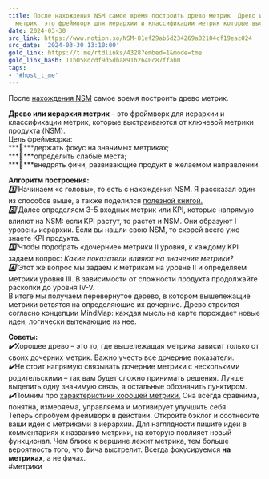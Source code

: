 ```yaml
---
title: После нахождения NSM самое время построить древо метрик  Древо или иерархия
  метрик  это фреймворк для иерархии и классификации метрик которые выстраив
date: 2024-03-30
src_link: https://www.notion.so/NSM-81ef29ab5d234269a02104cf19eac024
src_date: '2024-03-30 13:10:00'
gold_link: https://t.me/rtdlinks/4328?embed=1&mode=tme
gold_link_hash: 11b058dcdf9d5dba891b2640c87ffab0
tags:
- '#host_t_me'
---
```


После [нахождения NSM](https://t.me/thisisdata/118) самое время построить древо метрик.  
  
**Древо или иерархия метрик** – это фреймворк для иерархии и классификации метрик, которые выстраиваются от ключевой метрики продукта (NSM).   
Цель фреймворка:  
***🔹***держать фокус на значимых метриках;  
***🔹***определить слабые места;  
***🔹***внедрять фичи, развивающие продукт в желаемом направлении.  
  
**Алгоритм построения:**  
***1️⃣*** Начинаем «с головы», то есть с нахождения NSM. Я рассказал один из способов выше, а также поделился [полезной книгой.](https://t.me/thisisdata/123)  
***2️⃣*** Далее определяем 3-5 входных метрик или KPI, которые напрямую влияют на NSM: если KPI растут, то растет и NSM. Они образуют I уровень иерархии. Если вы нашли свою NSM, то скорей всего уже знаете KPI продукта.  
***3️⃣*** Чтобы подобрать «дочерние» метрики II уровня, к каждому KPI задаем вопрос: *Какие показатели влияют на значение метрики?*  
***4️⃣*** Этот же вопрос мы задаем к метрикам на уровне II и определяем метрики уровня III. В зависимости от сложности продукта продолжайте раскопки до уровня IV-V.   
В итоге мы получаем перевернутое дерево, в котором вышележащие метрики ветвятся на определяющие их дочерние. Древо строится согласно концепции MindMap: каждая мысль на карте порождает новые идеи, логически вытекающие из нее.   
  
**Советы:**  
***✔️***Хорошее древо – это то, где вышележащая метрика зависит только от своих дочерних метрик. Важно учесть все дочерние показатели.  
***✔️***Не стоит напрямую связывать дочерние метрики с несколькими родительскими – так вам будет сложно принимать решения. Лучше выделить одну значимую связь, а остальные обозначить пунктиром.  
***✔️***Помним про [характеристики хорошей метрики.](https://t.me/thisisdata/92) Она всегда сравнима, понятна, измеряема, управляема и мотивирует улучшить себя.   
Теперь опробуем фреймворк в действии. Откройте бэклог и соотнесите ваши идеи с метриками в иерархии. Для наглядности пишите идеи в комментариях к названию метрики, на которую повлияет новый функционал. Чем ближе к вершине лежит метрика, тем больше вероятность того, что фича выстрелит. Всегда фокусируемся **на метриках**, а не фичах.   
#метрики